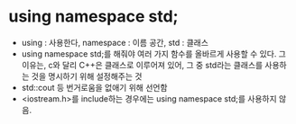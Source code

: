 # using namespace std;
 - using : 사용한다, namespace : 이름 공간, std : 클래스
 - using namespace std;를 해줘야 여러 가지 함수를 올바르게 사용할 수 있다. 그 이유는, c와 달리 C++은 클래스로 이루어져 있어, 그 중 std라는 클래스를 사용하는 것을 명시하기 위해 설정해주는 것
 - std::cout 등 번거로움을 없애기 위해 선언함 
 - <iostream.h>를 include하는 경우에는 using namespace std;를 사용하지 않음.
